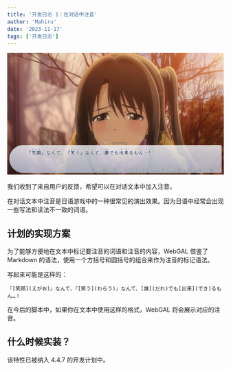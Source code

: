 ```yaml
---
title: '开发日志 1：在对话中注音'
author: 'Mahiru'
date: '2023-11-17'
tags: ['开发日志']
---
```


![preview](image1.png)

我们收到了来自用户的反馈，希望可以在对话文本中加入注音。

在对话文本中注音是日语游戏中的一种很常见的演出效果。因为日语中经常会出现一些写法和读法不一致的词语。

## 计划的实现方案

为了能够方便地在文本中标记要注音的词语和注音的内容，WebGAL 借鉴了 Markdown 的语法，使用一个方括号和圆括号的组合来作为注音的标记语法。

写起来可能是这样的：

```
『[笑顔](えがお)』なんて、『[笑う](わらう)』なんて、[誰](だれ)でも[出来](でき)るもん…！
```

在今后的脚本中，如果你在文本中使用这样的格式，WebGAL 将会展示对应的注音。

## 什么时候实装？

该特性已被纳入 4.4.7 的开发计划中。
